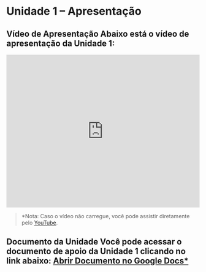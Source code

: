 # Unidade 1 – Apresentação 
## Vídeo de Apresentação Abaixo está o vídeo de apresentação da Unidade 1: 

<iframe width="100%" height="400" src="https://www.youtube.com/embed/SEU_VIDEO_ID_AQUI" frameborder="0" allowfullscreen></iframe>

> *Nota: Caso o vídeo não carregue, você pode assistir diretamente pelo [YouTube](https://www.youtube.com/watch?v=SEU_VIDEO_ID_AQUI). 

## Documento da Unidade Você pode acessar o documento de apoio da Unidade 1 clicando no link abaixo: [Abrir Documento no Google Docs*](/docs/docs/CanadaWay.pdf)